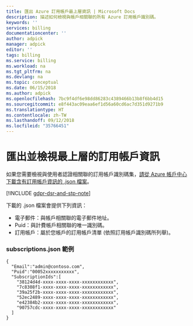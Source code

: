 ```yaml
---
title: 匯出 Azure 訂用帳戶最上層資訊 | Microsoft Docs
description: 描述如何檢視與帳戶相關聯的所有 Azure 訂用帳戶識別碼。
keywords: ''
services: billing
documentationcenter: ''
author: adpick
manager: adpick
editor: ''
tags: billing
ms.service: billing
ms.workload: na
ms.tgt_pltfrm: na
ms.devlang: na
ms.topic: conceptual
ms.date: 06/15/2018
ms.author: adpick
ms.openlocfilehash: 7bc9f4df6e98dd86283c4389466b13b8f6bb4d15
ms.sourcegitcommit: e8f443ac09eaa6ef1d56a60cd6ac7d351d9271b9
ms.translationtype: HT
ms.contentlocale: zh-TW
ms.lasthandoff: 09/12/2018
ms.locfileid: "35766451"
---
```

# <a name="export-and-view-your-top-level-subscription-information"></a>匯出並檢視最上層的訂用帳戶資訊
如果您需要檢視與使用者認證相關聯的訂用帳戶識別碼集，[請從 Azure 帳戶中心下載含有訂用帳戶資訊的 .json 檔案](http://account.azure.com/subscriptions/download)。

[!INCLUDE [gdpr-dsr-and-stp-note](../../includes/gdpr-dsr-and-stp-note.md)]

下載的 .json 檔案會提供下列資訊：
- 電子郵件：與帳戶相關聯的電子郵件地址。
- Puid：與計費帳戶相關聯的唯一識別碼。
- 訂用帳戶：屬於您帳戶的訂用帳戶清單 (依照訂用帳戶識別碼所列舉)。

### <a name="subscriptionsjson-sample"></a>subscriptions.json 範例
~~~~
{
  "Email":"admin@contoso.com",
  "Puid":"00052xxxxxxxxxxx",
  "SubscriptionIds":[
    "38124d4d-xxxx-xxxx-xxxx-xxxxxxxxxxxx",
    "7c8308f1-xxxx-xxxx-xxxx-xxxxxxxxxxxx",
    "39a25f2b-xxxx-xxxx-xxxx-xxxxxxxxxxxx",
    "52ec2489-xxxx-xxxx-xxxx-xxxxxxxxxxxx",
    "e42384b2-xxxx-xxxx-xxxx-xxxxxxxxxxxx",
    "90757cdc-xxxx-xxxx-xxxx-xxxxxxxxxxxx"
  ]
}
~~~~
